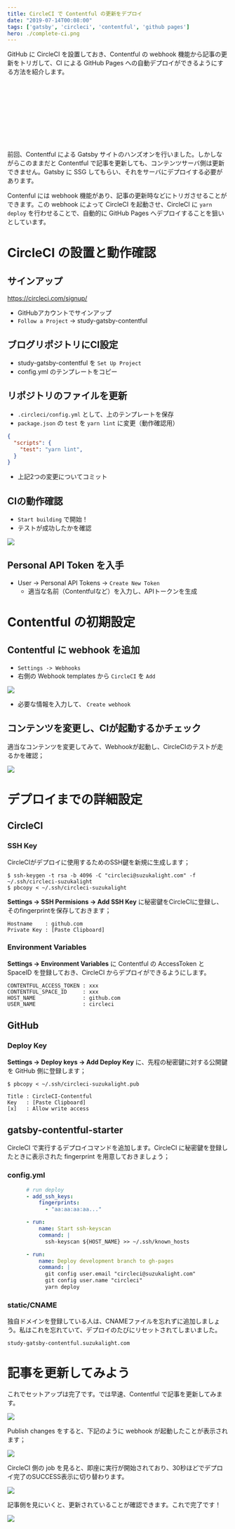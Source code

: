```yaml
---
title: CircleCI で Contentful の更新をデプロイ
date: "2019-07-14T00:08:00"
tags: ['gatsby', 'circleci', 'contentful', 'github pages']
hero: ./complete-ci.png
---
```


GitHub に CircleCI を設置しておき、Contentful の webhook 機能から記事の更新をトリガして、CI による GitHub Pages への自動デプロイができるようにする方法を紹介します。

<div class="iframely-embed"><div class="iframely-responsive" style="height: 140px; padding-bottom: 0;"><a href="https://suzukalight.com/2019-07-13-contentful-starter/" data-iframely-url="//cdn.iframe.ly/JcHxZbj?omit_script=1&iframe=card-small"></a></div></div>

前回、Contentful による Gatsby サイトのハンズオンを行いました。しかしながらこのままだと Contentful で記事を更新しても、コンテンツサーバ側は更新できません。Gatsby に SSG してもらい、それをサーバにデプロイする必要があります。

Contenful には webhook 機能があり、記事の更新時などにトリガさせることができます。この webhook によって CircleCI を起動させ、CircleCI に `yarn deploy` を行わせることで、自動的に GitHub Pages へデプロイすることを狙いとしています。

# CircleCI の設置と動作確認

## サインアップ

https://circleci.com/signup/

- GitHubアカウントでサインアップ
- `Follow a Project` -> study-gatsby-contentful

## ブログリポジトリにCI設定

- study-gatsby-contentful を `Set Up Project`
- config.yml のテンプレートをコピー

## リポジトリのファイルを更新

- `.circleci/config.yml` として、上のテンプレートを保存
- `package.json` の `test` を `yarn lint` に変更（動作確認用）

```javascript{3}:title=package.json
{
  "scripts": {
    "test": "yarn lint",
  }
}
```

- 上記2つの変更についてコミット

## CIの動作確認

- `Start building` で開始！
- テストが成功したかを確認

![](complete-ci.png)

## Personal API Token を入手

- User -> Personal API Tokens -> `Create New Token`
    - 適当な名前（Contentfulなど）を入力し、APIトークンを生成

# Contentful の初期設定

## Contentful に webhook を追加

- `Settings -> Webhooks`
- 右側の Webhook templates から `CircleCI` を `Add`

![](webhook-templates.png)

- 必要な情報を入力して、 `Create webhook`

## コンテンツを変更し、CIが起動するかチェック

適当なコンテンツを変更してみて、Webhookが起動し、CircleCIのテストが走るかを確認；

![](new-jobs.png)

# デプロイまでの詳細設定

## CircleCI

### SSH Key

CircleCIがデプロイに使用するためのSSH鍵を新規に生成します；

```bash:title=bash
$ ssh-keygen -t rsa -b 4096 -C "circleci@suzukalight.com" -f ~/.ssh/circleci-suzukalight
$ pbcopy < ~/.ssh/circleci-suzukalight
```

__Settings -> SSH Permisions -> Add SSH Key__ に秘密鍵をCircleCIに登録し、そのfingerprintを保存しておきます；

```
Hostname    : github.com  
Private Key : [Paste Clipboard]
```

### Environment Variables

__Settings -> Environment Variables__ に Contentful の AccessToken と SpaceID を登録しておき、CircleCI からデプロイができるようにします。

```
CONTENTFUL_ACCESS_TOKEN : xxx
CONTENTFUL_SPACE_ID     : xxx
HOST_NAME               : github.com
USER_NAME               : circleci
```

## GitHub

### Deploy Key

__Settings -> Deploy keys -> Add Deploy Key__ に、先程の秘密鍵に対する公開鍵を GitHub 側に登録します；

```bash:title=bash
$ pbcopy < ~/.ssh/circleci-suzukalight.pub
```

```
Title : CircleCI-Contentful
Key   : [Paste Clipboard]
[x]   : Allow write access
```

## gatsby-contentful-starter

CircleCI で実行するデプロイコマンドを追加します。CircleCI に秘密鍵を登録したときに表示された fingerprint を用意しておきましょう；

### config.yml

```yml:title=.circleci/config.yml
      # run deploy
      - add_ssh_keys:  
          fingerprints:  
            - "aa:aa:aa:aa..."  

      - run:  
          name: Start ssh-keyscan  
          command: |  
            ssh-keyscan ${HOST_NAME} >> ~/.ssh/known_hosts

      - run:
          name: Deploy development branch to gh-pages
          command: |
            git config user.email "circleci@suzukalight.com"
            git config user.name "circleci"
            yarn deploy
```

### static/CNAME

独自ドメインを登録している人は、CNAMEファイルを忘れずに追加しましょう。私はこれを忘れていて、デプロイのたびにリセットされてしまいました。

```text:title=static/CNAME
study-gatsby-contentful.suzukalight.com
```

# 記事を更新してみよう

これでセットアップは完了です。では早速、Contentful で記事を更新してみます。

![](update-content.png)

Publish changes をすると、下記のように webhook が起動したことが表示されます；

![](trigger-webhook.png)

CircleCI 側の job を見ると、即座に実行が開始されており、30秒ほどでデプロイ完了のSUCCESS表示に切り替わります。

![](triggered-ci.png)

記事側を見にいくと、更新されていることが確認できます。これで完了です！

![](updated-content.png)
